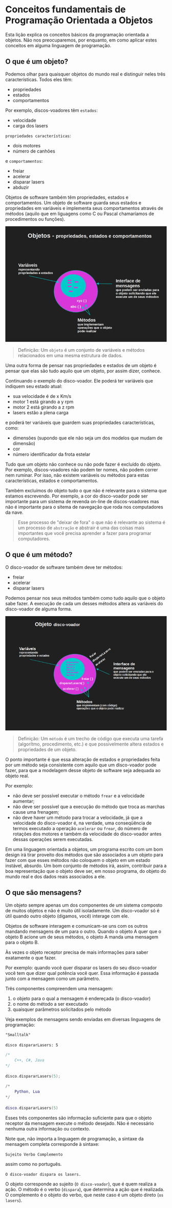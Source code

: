 # Conceitos fundamentais de Programação Orientada a Objetos

Esta lição explica os conceitos básicos da programação orientada a objetos. Não nos preocuparemos, por enquanto, em como aplicar estes conceitos em alguma linguagem de programação.

## O que é um objeto?

Podemos olhar para quaisquer objetos do mundo real e distinguir neles três características. Todos eles têm:

- propriedades
- estados
- comportamentos

Por exemplo, discos-voadores têm <code>estados</code>:

- velocidade
- carga dos lasers

<code>propriedades características</code>:

- dois motores
- número de canhões

e <code>comportamentos</code>:

- freiar
- acelerar
- disparar lasers
- abduzir

Objetos de software também têm propriedades, estados e comportamentos. Um objeto de software guarda seus estados e propriedades em variáveis e implementa seus comportamentos através de métodos (aquilo que em liguagens como C ou Pascal chamaríamos de procedimentos ou funções).

![Objetos - propriedades, estados e comportamentos](/img/poo01/POO01-Objetos-propriedades-estados-e-comportamentos.png)

> Definição: Um <code>objeto</code> é um conjunto de variáveis e métodos relacionados em uma mesma estrutura de dados.

Uma outra forma de pensar nas propriedades e estados de um objeto é pensar que elas são tudo aquilo que um objeto, por assim dizer, conhece.

Continuando o exemplo do disco-voador. Ele poderá ter variáveis que indiquem seu estado atual:

- sua velocidade é de x Km/s
- motor 1 está girando a y rpm
- motor 2 está girando a z rpm
- lasers estão a plena carga

e poderá ter variáveis que guardem suas propriedades características, como:

- dimensões (supondo que ele não seja um dos modelos que mudam de dimensão)
- cor
- número identificador da frota estelar

Tudo que um objeto não conhece ou não pode fazer é excluído do objeto. Por exemplo, discos-voadores não podem ter nomes, não podem correr nem ruminar. Por isso, não existem variáveis ou métodos para estas características, estados e comportamentos.

Também excluímos do objeto tudo o que não é relevante para o sistema que estamos escrevendo. Por exemplo, a cor do disco-voador pode ser importante para um sistema de revenda on-line de discos-voadores mas não é importante para o sitema de navegação que roda nos computadores da nave.

> Esse processo de "deixar de fora" o que não é relevante ao sistema é um processo de <code>abstração</code> e abstrair é uma das coisas mais importantes que você precisa aprender a fazer para programar computadores.

## O que é um método?

O disco-voador de software também deve ter métodos:

- freiar
- acelerar
- disparar lasers

Podemos pensar nos seus métodos também como tudo aquilo que o objeto sabe fazer. A execução de cada um desses métodos altera as variáveis do disco-voador de alguma forma.

![Objeto disco-voador](/img/poo01/POO01-Objeto-disco-voador.png)

> Definição: Um <code>método</code> é um trecho de código que executa uma tarefa (algorítmo, procedimento, etc.) e que possivelmente altera estados e propriedades de um objeto.

O ponto importante é que essa alteração de estados e propriedades feita por um método seja consistente com aquilo que um disco-voador pode fazer, para que a modelagem desse objeto de software seja adequada ao objeto real.

Por exemplo:

- não deve ser possível executar o método <code>frear</code> e a velocidade aumentar;
- não deve ser possível que a execução do método que troca as marchas cause uma frenagem;
- não deve haver um método para trocar a velocidade, já que a velocidade do disco-voador é, na verdade, uma conseqüência de termos executado a operação <code>acelerar</code> ou <code>frear</code>, do número de rotações dos motores e também da velocidade do disco-voador antes dessas operações serem executadas.

Em uma linguagem orientada a objetos, um programa escrito com um bom design irá tirar proveito dos métodos que são associados a um objeto para fazer com que esses métodos não coloquem o objeto em um estado instável, absurdo. Um bom conjunto de métodos irá, assim, contribuir para a boa representação que o objeto deve ser, em nosso programa, do objeto do mundo real e dos dados reais associados a ele.

## O que são mensagens?

Um objeto sempre apenas um dos componentes de um sistema composto de muitos objetos e não é muito útil isoladamente. Um disco-voador só é útil quando outro objeto (digamos, você) interage com ele.

Objetos de software interagem e comunicam-se uns com os outros mandando mensagens de um para o outro. Quando o objeto A quer que o objeto B acione um de seus métodos, o objeto A manda uma mensagem para o objeto B.

Às vezes o objeto receptor precisa de mais informações para saber exatamente o que fazer.

Por exemplo: quando você quer disparar os lasers do seu disco-voador você tem que dizer qual potência você quer. Essa informação é passada junto com a mensagem como um parâmetro.

Três componentes compreendem uma mensagem:

1. o objeto para o qual a mensagem é endereçada (o disco-voador)
1. o nome do método a ser executado
1. quaisquer parâmetros solicitados pelo método

Veja exemplos de mensagens sendo enviadas em diversas linguagens de programação:

``` smalltalk
"Smalltalk"

disco dispararLasers: 5
```

``` C++
/*
    C++, C#, Java
*/

disco.dispararLasers(5);

```

``` lua
/*
    Python, Lua
*/

disco.dispararLasers(5)

```

Esses três componentes são informação suficiente para que o objeto receptor da mensagem execute o método desejado. Não é necessário nenhuma outra informação ou contexto.

Note que, não importa a linguagem de programação, a sintaxe da mensagem completa corresponde à sintaxe:

<code>Sujeito Verbo Complemento</code>

assim como no português.

<code>O disco-voador dispara os lasers.</code>

O objeto corresponde ao sujeito (<code>O disco-voador</code>), que é quem realiza a ação. O método é o verbo (<code>dispara</code>), que determina a ação que é realizada. O complemento é o objeto do verbo, que neste caso é um objeto direto (<code>os lasers</code>).
